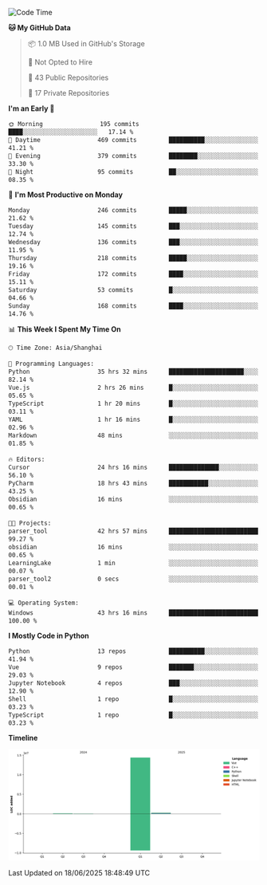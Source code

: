 <!--START_SECTION:waka-->
![Code Time](http://img.shields.io/badge/Code%20Time-420%20hrs%2042%20mins-blue)

**🐱 My GitHub Data** 

> 📦 1.0 MB Used in GitHub's Storage 
 > 
> 🚫 Not Opted to Hire
 > 
> 📜 43 Public Repositories 
 > 
> 🔑 17 Private Repositories 
 > 
**I'm an Early 🐤** 

```text
🌞 Morning                195 commits         ████░░░░░░░░░░░░░░░░░░░░░   17.14 % 
🌆 Daytime                469 commits         ██████████░░░░░░░░░░░░░░░   41.21 % 
🌃 Evening                379 commits         ████████░░░░░░░░░░░░░░░░░   33.30 % 
🌙 Night                  95 commits          ██░░░░░░░░░░░░░░░░░░░░░░░   08.35 % 
```
📅 **I'm Most Productive on Monday** 

```text
Monday                   246 commits         █████░░░░░░░░░░░░░░░░░░░░   21.62 % 
Tuesday                  145 commits         ███░░░░░░░░░░░░░░░░░░░░░░   12.74 % 
Wednesday                136 commits         ███░░░░░░░░░░░░░░░░░░░░░░   11.95 % 
Thursday                 218 commits         █████░░░░░░░░░░░░░░░░░░░░   19.16 % 
Friday                   172 commits         ████░░░░░░░░░░░░░░░░░░░░░   15.11 % 
Saturday                 53 commits          █░░░░░░░░░░░░░░░░░░░░░░░░   04.66 % 
Sunday                   168 commits         ████░░░░░░░░░░░░░░░░░░░░░   14.76 % 
```


📊 **This Week I Spent My Time On** 

```text
🕑︎ Time Zone: Asia/Shanghai

💬 Programming Languages: 
Python                   35 hrs 32 mins      █████████████████████░░░░   82.14 % 
Vue.js                   2 hrs 26 mins       █░░░░░░░░░░░░░░░░░░░░░░░░   05.65 % 
TypeScript               1 hr 20 mins        █░░░░░░░░░░░░░░░░░░░░░░░░   03.11 % 
YAML                     1 hr 16 mins        █░░░░░░░░░░░░░░░░░░░░░░░░   02.96 % 
Markdown                 48 mins             ░░░░░░░░░░░░░░░░░░░░░░░░░   01.85 % 

🔥 Editors: 
Cursor                   24 hrs 16 mins      ██████████████░░░░░░░░░░░   56.10 % 
PyCharm                  18 hrs 43 mins      ███████████░░░░░░░░░░░░░░   43.25 % 
Obsidian                 16 mins             ░░░░░░░░░░░░░░░░░░░░░░░░░   00.65 % 

🐱‍💻 Projects: 
parser_tool              42 hrs 57 mins      █████████████████████████   99.27 % 
obsidian                 16 mins             ░░░░░░░░░░░░░░░░░░░░░░░░░   00.65 % 
LearningLake             1 min               ░░░░░░░░░░░░░░░░░░░░░░░░░   00.07 % 
parser_tool2             0 secs              ░░░░░░░░░░░░░░░░░░░░░░░░░   00.01 % 

💻 Operating System: 
Windows                  43 hrs 16 mins      █████████████████████████   100.00 % 
```

**I Mostly Code in Python** 

```text
Python                   13 repos            ██████████░░░░░░░░░░░░░░░   41.94 % 
Vue                      9 repos             ███████░░░░░░░░░░░░░░░░░░   29.03 % 
Jupyter Notebook         4 repos             ███░░░░░░░░░░░░░░░░░░░░░░   12.90 % 
Shell                    1 repo              █░░░░░░░░░░░░░░░░░░░░░░░░   03.23 % 
TypeScript               1 repo              █░░░░░░░░░░░░░░░░░░░░░░░░   03.23 % 
```



**Timeline**

![Lines of Code chart](https://raw.githubusercontent.com/White1943/White1943/main/assets/bar_graph.png)


 Last Updated on 18/06/2025 18:48:49 UTC
<!--END_SECTION:waka-->
